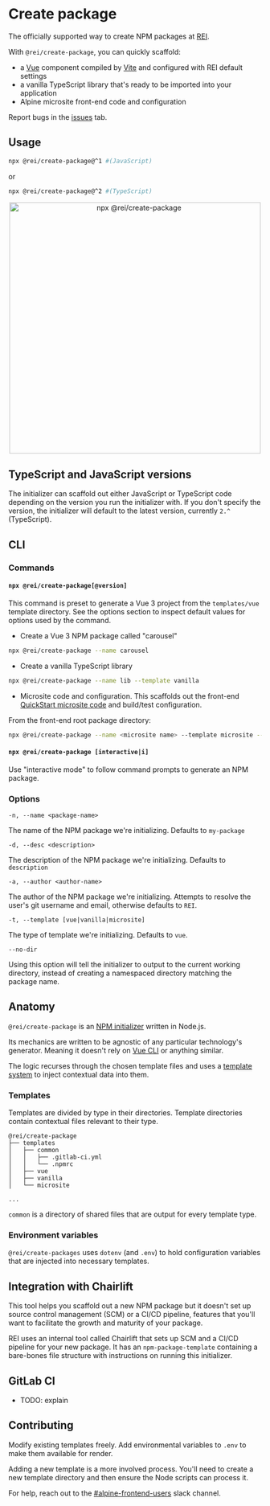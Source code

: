 # Create package

The officially supported way to create NPM packages at [REI](https://www.rei.com/).

With `@rei/create-package`, you can quickly scaffold:

- a [Vue](https://vuejs.org/) component compiled by [Vite](https://vitejs.dev/) and configured with REI default settings
- a vanilla TypeScript library that's ready to be imported into your application
- Alpine microsite front-end code and configuration

Report bugs in the [issues](https://github.com/rei/create-package/issues) tab.

## Usage

```sh
npx @rei/create-package@^1 #(JavaScript)
```

or

```sh
npx @rei/create-package@^2 #(TypeScript)
```

<p align='center'>
<img src='https://www.rei.com/satchel/media/img/rei-create-package.gif' alt='npx @rei/create-package' width="500">
</p>

## TypeScript and JavaScript versions

The initializer can scaffold out either JavaScript or TypeScript code depending on the version you run the initializer with. If you don't specify the version, the initializer will default to the latest version, currently `2.^` (TypeScript).

## CLI

### Commands

#### `npx @rei/create-package[@version]`

This command is preset to generate a Vue 3 project from the `templates/vue` template directory. See the options section to inspect default values for options used by the command.

- Create a Vue 3 NPM package called "carousel"

```sh
npx @rei/create-package --name carousel
```

- Create a vanilla TypeScript library

```sh
npx @rei/create-package --name lib --template vanilla
```

- Microsite code and configuration. This scaffolds out the front-end [QuickStart microsite code](https://git.rei.com/projects/QM/repos/quickstart-microsite/browse) and build/test configuration.

From the front-end root package directory:

```sh
npx @rei/create-package --name <microsite name> --template microsite --no-dir
```

#### `npx @rei/create-package [interactive|i]`

Use "interactive mode" to follow command prompts to generate an NPM package.

### Options

`-n, --name <package-name>`

The name of the NPM package we're initializing. Defaults to `my-package`

`-d, --desc <description>`

The description of the NPM package we're initializing. Defaults to `description`

`-a, --author <author-name>`

The author of the NPM package we're initializing. Attempts to resolve the user's git username and email, otherwise defaults to `REI`.

`-t, --template [vue|vanilla|microsite]`

The type of template we're initializing. Defaults to `vue`.

`--no-dir`

Using this option will tell the initializer to output to the current working directory, instead of creating a namespaced directory matching the package name.

## Anatomy

`@rei/create-package` is an [NPM initializer](https://docs.npmjs.com/cli/v9/commands/npm-init) written in Node.js.

Its mechanics are written to be agnostic of any particular technology's generator. Meaning it doesn't rely on [Vue CLI](https://cli.vuejs.org/) or anything similar.

The logic recurses through the chosen template files and uses a [template system](https://www.npmjs.com/package/mustache) to inject contextual data into them.

### Templates

Templates are divided by type in their directories. Template directories contain contextual files relevant to their type.

```
@rei/create-package
├── templates
│   ├── common
│   │   ├── .gitlab-ci.yml
│   │   └── .npmrc
│   ├── vue
│   ├── vanilla
│   └── microsite

...
```

`common` is a directory of shared files that are output for every template type.

### Environment variables

`@rei/create-packages` uses `dotenv` (and `.env`) to hold configuration variables that are injected into necessary templates.

## Integration with Chairlift

This tool helps you scaffold out a new NPM package but it doesn't set up source control management (SCM) or a CI/CD pipeline, features that you'll want to facilitate the growth and maturity of your package.

REI uses an internal tool called Chairlift that sets up SCM and a CI/CD pipeline for your new package. It has an `npm-package-template` containing a bare-bones file structure with instructions on running this initializer.

## GitLab CI

- TODO: explain

## Contributing

Modify existing templates freely. Add environmental variables to `.env` to make them available for render.

Adding a new template is a more involved process. You'll need to create a new template directory and then ensure the Node scripts can process it.

For help, reach out to the [#alpine-frontend-users](https://rei.slack.com/archives/CLWJC9FFW) slack channel.
